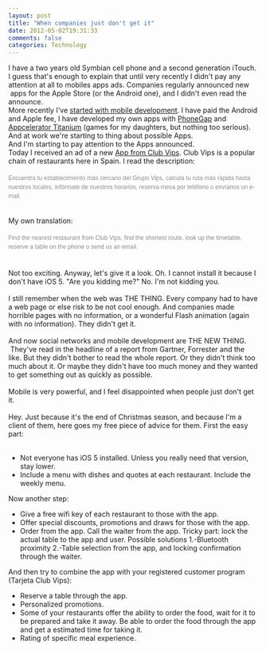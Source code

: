 ```yaml
---
layout: post
title: "When companies just don't get it"
date: 2012-05-02T19:31:33
comments: false
categories: Technology
---
```


I have a two years old&nbsp;Symbian&nbsp;cell phone and a second generation iTouch. I guess that's enough to explain that until very recently I didn't pay any attention at all to mobiles apps ads. Companies regularly announced new &nbsp;apps for the Apple Store (or the Android one), and I didn't even read the announce.<br />More recently I've <a href="http://gonfva.blogspot.com/2011/12/my-first-mobile-application.html">started with mobile development</a>. I have paid the Android and Apple fee, I have developed my own apps with <a href="http://phonegap.com/">PhoneGap</a> and <a href="http://www.appcelerator.com/products/titanium-mobile-application-development/">Appcelerator Titanium</a> (games for my daughters, but nothing too serious). And at work we're starting to thing about possible Apps.<br />And I'm starting to pay attention to the Apps&nbsp;announced.<br />Today I received an ad of a new <a href="http://itunes.apple.com/es/app/club-vips/id473552544?mt=8">App from Club Vips</a>. Club Vips is a popular chain of restaurants here in Spain. I read the description:
<br /><br />
<span style="background-color: white; color: #898989; font-family: 'Lucida Grande', 'Lucida Sans Unicode', Arial, Verdana, sans-serif; font-size: 12px; line-height: 18px; text-align: left;">Encuentra tu establecimiento más cercano del Grupo Vips, calcula tu ruta más rápida hasta nuestros locales, infórmate de nuestros horarios, reserva mesa por teléfono o envíanos un e-mail.</span><br /><div style="text-align: left;"><span style="color: #898989; font-family: 'Lucida Grande', 'Lucida Sans Unicode', Arial, Verdana, sans-serif;"><span style="font-size: 12px; line-height: 18px;"><br /></span></span></div>My own translation:
<br /><br />
<span style="background-color: white; color: #898989; font-family: 'Lucida Grande', 'Lucida Sans Unicode', Arial, Verdana, sans-serif; font-size: 12px; line-height: 18px; text-align: left;">Find the nearest restaurant from Club Vips, find the shortest route, look up the timetable, reserve a table on the phone o send us an email.</span><br /><span style="background-color: white; color: #898989; font-family: 'Lucida Grande', 'Lucida Sans Unicode', Arial, Verdana, sans-serif; font-size: 12px; line-height: 18px; text-align: left;"><br /></span><br />Not too exciting. Anyway, let's give it a look. Oh. I cannot install it because I don't have iOS 5. "Are you kidding me?" No. I'm not kidding you.
<br /><br />
I still remember when the web was THE THING. Every company had to have a web page or else risk to be not cool enough. And companies made horrible pages with no information, or a wonderful Flash animation (again with no information). They didn't get it.
<br /><br />
And now social networks and mobile development are THE NEW THING. &nbsp;They've read in the headline of a report from Gartner, Forrester and the like. But they didn't bother to read the whole report. Or they didn't think too much about it. Or maybe they didn't have too much money and they wanted to get something out as quickly as possible.
<br /><br />
Mobile is very powerful, and I feel&nbsp;disappointed when people just don't get it.
<br /><br />
Hey. Just because it's the end of&nbsp;Christmas season, and because I'm a client of them, here goes my free piece of advice for them. First the easy part:
<br /><br />

<ul><li>Not everyone has iOS 5 installed. Unless you really need that version, stay lower.</li><li>Include a menu with dishes and quotes at each restaurant. Include the weekly menu.</li></ul><div>Now another step:</div><div><ul><li>Give a free wifi key of each restaurant to those with the app. </li><li>Offer special discounts, promotions and draws for those with the app.</li><li>Order from the app. Call the waiter from the app. Tricky part: lock the actual table to the app and user. Possible solutions 1.-Bluetooth proximity 2.-Table selection from the app, and locking confirmation through the waiter.</li></ul><div>And then try to combine the app with your registered customer program (Tarjeta Club Vips):</div></div><div><ul><li>Reserve a table through the app.</li><li>Personalized promotions.&nbsp;</li><li>Some of your restaurants offer the ability to order the food, wait for it to be prepared and take it away. Be able to order the food through the app and get a estimated time for taking it.&nbsp;</li><li>Rating of specific meal experience.</li></ul></div>
